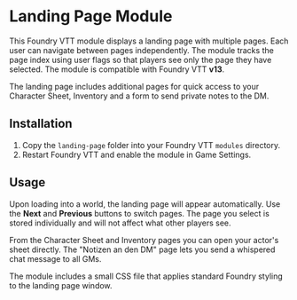 # Landing Page Module

This Foundry VTT module displays a landing page with multiple pages. Each user can navigate between pages independently. The module tracks the page index using user flags so that players see only the page they have selected. The module is compatible with Foundry VTT **v13**.

The landing page includes additional pages for quick access to your Character Sheet, Inventory and a form to send private notes to the DM.

## Installation

1. Copy the `landing-page` folder into your Foundry VTT `modules` directory.
2. Restart Foundry VTT and enable the module in Game Settings.

## Usage

Upon loading into a world, the landing page will appear automatically. Use the **Next** and **Previous** buttons to switch pages. The page you select is stored individually and will not affect what other players see.

From the Character Sheet and Inventory pages you can open your actor's sheet directly. The "Notizen an den DM" page lets you send a whispered chat message to all GMs.

The module includes a small CSS file that applies standard Foundry styling to the landing page window.
